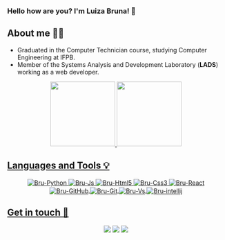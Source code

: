 ### Hello how are you? I'm Luiza Bruna! 👋

<h2 align="auto"> About me 👩‍💻 </h2>

- Graduated in the Computer Technician course, studying Computer Engineering at IFPB.
- Member of the Systems Analysis and Development Laboratory (**LADS**) working as a web developer.

<div align="center">
  <a href="https://github.com/Brunalu28">
  <img height="150em" src="https://github-readme-stats.vercel.app/api?username=Brunalu28&theme=swift&show_icons=true"/>
  <img height="150em" src="https://github-readme-stats.vercel.app/api/top-langs/?username=Brunalu28&layout=compact&langs_count=7&theme=swift"/>
</div>

<h2 align="auto"> Languages and Tools 💡 </h2>

<div align= "center">
   <img align="center" alt="Bru-Python" src="https://img.shields.io/badge/-Python-333333?style=flat&logo=python&logoColor=3776AB">
   <img align="center" alt="Bru-Js" src="https://img.shields.io/badge/-JavaScript-333333?style=flat&logo=javascript">
   <img align="center" alt="Bru-Html5" src="https://img.shields.io/badge/-HTML5-333333?style=flat&logo=HTML5">
   <img align="center" alt="Bru-Css3" src="https://img.shields.io/badge/-CSS-333333?style=flat&logo=CSS3&logoColor=1572B6">
   <img align="center" alt="Bru-React" src="https://img.shields.io/badge/-React-333333?style=flat&logo=react">
   <img align="center" alt="Bru-GitHub" src="https://img.shields.io/badge/-GitHub-333333?style=flat&logo=github">
   <img align="center" alt="Bru-Git" src="https://img.shields.io/badge/-Git-333333?style=flat&logo=git">
   <img align="center" alt="Bru-Vs" src="https://img.shields.io/badge/-Visual%20Studio%20Code-333333?style=flat&logo=visual-studio-code&logoColor=007ACC">
  <img align="center" alt="Bru-intellij" src="https://img.shields.io/badge/-Intellij-333333?style=flat&logo=Intellij%20idea&logoColor=007acc"> 
</div>

  
<h2 align="auto"> Get in touch 📲 </h2>
  
<div align= "center"> 
 <a href = "mailto:bluizacontato@gmail.com"><img src="https://img.shields.io/badge/Email-bluizacontato@gmail.com-black?style=flat-square&logo=gmail" target="_blank"></a>
 <a href="https://www.linkedin.com/in/luiza-bruna-apolinario-ribeiro-1679551a5/" target="_blank"><img src="https://img.shields.io/badge/LinkedIn-Luiza%20Bruna-black?style=flat-square&logo=linkedin" target="_blank"></a>
  <img src="https://img.shields.io/badge/Discord-Luiza%20Bruna%20(bluizap)-black?style=flat-square&logo=Discord&logoColor=5865F2">
</div>


